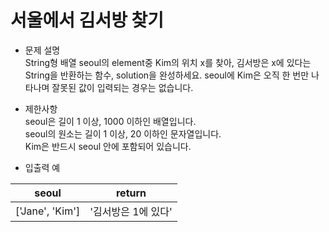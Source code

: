 # 서울에서 김서방 찾기
* 문제 설명  
String형 배열 seoul의 element중 Kim의 위치 x를 찾아, 김서방은 x에 있다는 String을 반환하는 함수, solution을 완성하세요. 
seoul에 Kim은 오직 한 번만 나타나며 잘못된 값이 입력되는 경우는 없습니다.
* 제한사항  
seoul은 길이 1 이상, 1000 이하인 배열입니다.  
seoul의 원소는 길이 1 이상, 20 이하인 문자열입니다.  
Kim은 반드시 seoul 안에 포함되어 있습니다. 

* 입출력 예

| seoul           |     return     |
|:---------------:|:--------------:|
| ['Jane', 'Kim'] |'김서방은 1에 있다'|

